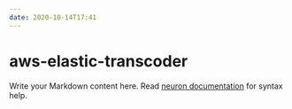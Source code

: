 ```yaml
---
date: 2020-10-14T17:41
---
```


# aws-elastic-transcoder

Write your Markdown content here. Read [neuron documentation](https://neuron.zettel.page/2011404.html) for syntax help.

